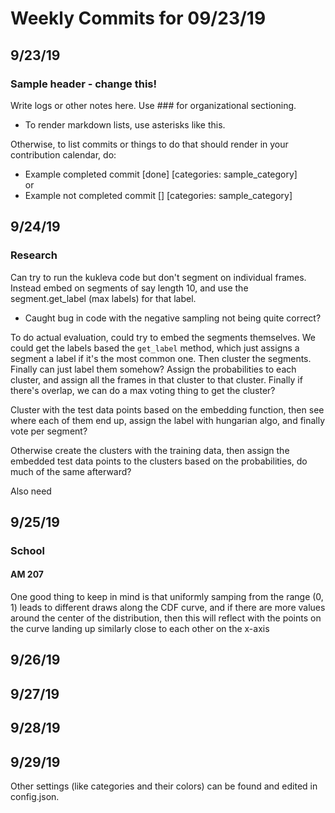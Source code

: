 # Weekly Commits for 09/23/19  

## 9/23/19  

### Sample header - change this!  
Write logs or other notes here. Use ### for organizational sectioning.  
* To render markdown lists, use asterisks like this.  

Otherwise, to list commits or things to do that should render in your contribution calendar, do:  
- Example completed commit [done] [categories: sample_category]  
or
- Example not completed commit [] [categories: sample_category]  

## 9/24/19  

### Research  
Can try to run the kukleva code but don't segment on individual frames. Instead embed on segments of say length 10, and use the segment.get_label (max labels) for that label.  

- Caught bug in code with the negative sampling not being quite correct?  

To do actual evaluation, could try to embed the segments themselves. We could get the labels based the `get_label` method, which just assigns a segment a label if it's the most common one. Then cluster the segments. Finally can just label them somehow? Assign the probabilities to each cluster, and assign all the frames in that cluster to that cluster. Finally if there's overlap, we can do a max voting thing to get the cluster? 

Cluster with the test data points based on the embedding function, then see where each of them end up, assign the label with hungarian algo, and finally vote per segment?

Otherwise create the clusters with the training data, then assign the embedded test data points to the clusters based on the probabilities, do much of the same afterward?

Also need 

## 9/25/19   

### School  

#### AM 207  
One good thing to keep in mind is that uniformly samping from the range (0, 1) leads to different draws along the CDF curve, and if there are more values around the center of the distribution, then this will reflect with the points on the curve landing up similarly close to each other on the x-axis 

## 9/26/19  

## 9/27/19  

## 9/28/19  

## 9/29/19  

Other settings (like categories and their colors) can be found and edited in config.json.
